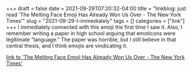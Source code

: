 +++draft = falsedate = 2021-09-29T07:20:32-04:00title = "linkblog: just read 'The Melting Face Emoji Has Already Won Us Over - The New York Times'"slug = "2021-09-29-I-immediately"tags = []categories = ["link"]+++I immediately connected with this emoji the first time I saw it. Also, I remember writing a paper in high school arguing that emoticons were legitimate “language.” The paper was horrible, but I still believe in that central thesis, and I think emojis are vindicating it. [link to 'The Melting Face Emoji Has Already Won Us Over - The New York Times'](https://www.nytimes.com/2021/09/29/style/melting-face-emoji-unicode.html)